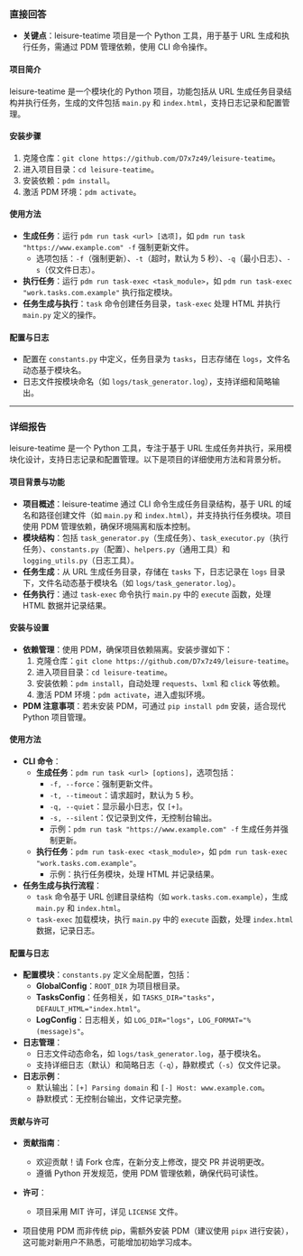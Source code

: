### 直接回答

- **关键点**：leisure-teatime 项目是一个 Python 工具，用于基于 URL 生成和执行任务，需通过 PDM 管理依赖，使用 CLI 命令操作。

#### 项目简介
leisure-teatime 是一个模块化的 Python 项目，功能包括从 URL 生成任务目录结构并执行任务，生成的文件包括 `main.py` 和 `index.html`，支持日志记录和配置管理。

#### 安装步骤
1. 克隆仓库：`git clone https://github.com/D7x7z49/leisure-teatime`。
2. 进入项目目录：`cd leisure-teatime`。
3. 安装依赖：`pdm install`。
4. 激活 PDM 环境：`pdm activate`。

#### 使用方法
- **生成任务**：运行 `pdm run task <url> [选项]`，如 `pdm run task "https://www.example.com" -f` 强制更新文件。
  - 选项包括：`-f`（强制更新）、`-t`（超时，默认为 5 秒）、`-q`（最小日志）、`-s`（仅文件日志）。
- **执行任务**：运行 `pdm run task-exec <task_module>`，如 `pdm run task-exec "work.tasks.com.example"` 执行指定模块。
- **任务生成与执行**：`task` 命令创建任务目录，`task-exec` 处理 HTML 并执行 `main.py` 定义的操作。

#### 配置与日志
- 配置在 `constants.py` 中定义，任务目录为 `tasks`，日志存储在 `logs`，文件名动态基于模块名。
- 日志文件按模块命名（如 `logs/task_generator.log`），支持详细和简略输出。

---

### 详细报告

leisure-teatime 是一个 Python 工具，专注于基于 URL 生成任务并执行，采用模块化设计，支持日志记录和配置管理。以下是项目的详细使用方法和背景分析。

#### 项目背景与功能
- **项目概述**：leisure-teatime 通过 CLI 命令生成任务目录结构，基于 URL 的域名和路径创建文件（如 `main.py` 和 `index.html`），并支持执行任务模块。项目使用 PDM 管理依赖，确保环境隔离和版本控制。
- **模块结构**：包括 `task_generator.py`（生成任务）、`task_executor.py`（执行任务）、`constants.py`（配置）、`helpers.py`（通用工具）和 `logging_utils.py`（日志工具）。
- **任务生成**：从 URL 生成任务目录，存储在 `tasks` 下，日志记录在 `logs` 目录下，文件名动态基于模块名（如 `logs/task_generator.log`）。
- **任务执行**：通过 `task-exec` 命令执行 `main.py` 中的 `execute` 函数，处理 HTML 数据并记录结果。

#### 安装与设置
- **依赖管理**：使用 PDM，确保项目依赖隔离。安装步骤如下：
  1. 克隆仓库：`git clone https://github.com/D7x7z49/leisure-teatime`。
  2. 进入项目目录：`cd leisure-teatime`。
  3. 安装依赖：`pdm install`，自动处理 `requests`、`lxml` 和 `click` 等依赖。
  4. 激活 PDM 环境：`pdm activate`，进入虚拟环境。
- **PDM 注意事项**：若未安装 PDM，可通过 `pip install pdm` 安装，适合现代 Python 项目管理。

#### 使用方法
- **CLI 命令**：
  - **生成任务**：`pdm run task <url> [options]`，选项包括：
    - `-f, --force`：强制更新文件。
    - `-t, --timeout`：请求超时，默认为 5 秒。
    - `-q, --quiet`：显示最小日志，仅 `[+]`。
    - `-s, --silent`：仅记录到文件，无控制台输出。
    - 示例：`pdm run task "https://www.example.com" -f` 生成任务并强制更新。
  - **执行任务**：`pdm run task-exec <task_module>`，如 `pdm run task-exec "work.tasks.com.example"`。
    - 示例：执行任务模块，处理 HTML 并记录结果。
- **任务生成与执行流程**：
  - `task` 命令基于 URL 创建目录结构（如 `work.tasks.com.example`），生成 `main.py` 和 `index.html`。
  - `task-exec` 加载模块，执行 `main.py` 中的 `execute` 函数，处理 `index.html` 数据，记录日志。

#### 配置与日志
- **配置模块**：`constants.py` 定义全局配置，包括：
  - **GlobalConfig**：`ROOT_DIR` 为项目根目录。
  - **TasksConfig**：任务相关，如 `TASKS_DIR="tasks"`，`DEFAULT_HTML="index.html"`。
  - **LogConfig**：日志相关，如 `LOG_DIR="logs"`，`LOG_FORMAT="%(message)s"`。
- **日志管理**：
  - 日志文件动态命名，如 `logs/task_generator.log`，基于模块名。
  - 支持详细日志（默认）和简略日志（`-q`），静默模式（`-s`）仅文件记录。
- **日志示例**：
  - 默认输出：`[+] Parsing domain` 和 `[-] Host: www.example.com`。
  - 静默模式：无控制台输出，文件记录完整。

#### 贡献与许可
- **贡献指南**：
  - 欢迎贡献！请 Fork 仓库，在新分支上修改，提交 PR 并说明更改。
  - 遵循 Python 开发规范，使用 PDM 管理依赖，确保代码可读性。
- **许可**：
  - 项目采用 MIT 许可，详见 `LICENSE` 文件。

- 项目使用 PDM 而非传统 pip，需额外安装 PDM（建议使用 `pipx` 进行安装），这可能对新用户不熟悉，可能增加初始学习成本。

